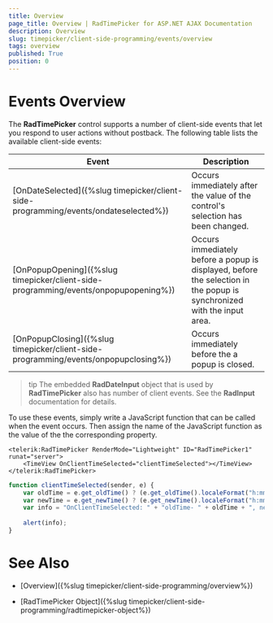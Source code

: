 ```yaml
---
title: Overview
page_title: Overview | RadTimePicker for ASP.NET AJAX Documentation
description: Overview
slug: timepicker/client-side-programming/events/overview
tags: overview
published: True
position: 0
---
```


# Events Overview



The **RadTimePicker** control supports a number of client-side events that let you respond to user actions without postback. The following table lists the available client-side events:


| Event | Description |
| ------ | ------ |
|[OnDateSelected]({%slug timepicker/client-side-programming/events/ondateselected%})| Occurs immediately after the value of the control's selection has been changed. |
|[OnPopupOpening]({%slug timepicker/client-side-programming/events/onpopupopening%})| Occurs immediately before a popup is displayed, before the selection in the popup is synchronized with the input area. |
|[OnPopupClosing]({%slug timepicker/client-side-programming/events/onpopupclosing%})| Occurs immediately before the a popup is closed. |


>tip The embedded **RadDateInput** object that is used by **RadTimePicker** also has number of client events. See the **RadInput** documentation for details.
>


To use these events, simply write a JavaScript function that can be called when the event occurs. Then assign the name of the JavaScript function as the value of the the corresponding property.

````ASPNET
<telerik:RadTimePicker RenderMode="Lightweight" ID="RadTimePicker1" runat="server">
    <TimeView OnClientTimeSelected="clientTimeSelected"></TimeView>
</telerik:RadTimePicker>
````
````JavaScript
function clientTimeSelected(sender, e) {
	var oldTime = e.get_oldTime() ? (e.get_oldTime().localeFormat("h:mm tt")) : "";
	var newTime = e.get_newTime() ? (e.get_newTime().localeFormat("h:mm tt")) : "";
	var info = "OnClientTimeSelected: " + "oldTime- " + oldTime + ", newTime- " + newTime;
	
	alert(info);
}
````



# See Also

 * [Overview]({%slug timepicker/client-side-programming/overview%})
 
 * [RadTimePicker Object]({%slug timepicker/client-side-programming/radtimepicker-object%})
 
 
